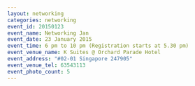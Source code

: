 ```yaml
---
layout: networking
categories: networking
event_id: 20150123
event_name: Networking Jan
event_date: 23 January 2015
event_time: 6 pm to 10 pm (Registration starts at 5.30 pm)
event_venue_name: K Suites @ Orchard Parade Hotel 
event_address: "#02-01 Singapore 247905"
event_venue_tel: 63543113
event_photo_count: 5
---
```



